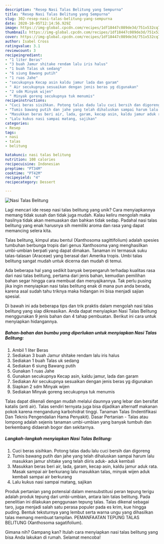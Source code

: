 ```yaml
---
description: "Resep Nasi Talas Belitung yang Sempurna"
title: "Resep Nasi Talas Belitung yang Sempurna"
slug: 302-resep-nasi-talas-belitung-yang-sempurna
date: 2020-10-05T12:14:56.929Z
image: https://img-global.cpcdn.com/recipes/1df18447c089de3d/751x532cq70/nasi-talas-belitung-foto-resep-utama.jpg
thumbnail: https://img-global.cpcdn.com/recipes/1df18447c089de3d/751x532cq70/nasi-talas-belitung-foto-resep-utama.jpg
cover: https://img-global.cpcdn.com/recipes/1df18447c089de3d/751x532cq70/nasi-talas-belitung-foto-resep-utama.jpg
author: Isabel Cross
ratingvalue: 3.1
reviewcount: 3
recipeingredient:
- "1 liter Beras"
- "3 buah Jamur shitake rendam lalu iris halus"
- "1 buah Talas uk sedang"
- "6 siung Bawang putih"
- "1 ruas Jahe"
- "secukupnya Kecap asin kaldu jamur lada dan garam"
- " Air secukupnya sesuaikan dengan jenis beras yg digunakan"
- "2 sdm Minyak wijen"
- " Minyak goreng secukupnya tuk menumis"
recipeinstructions:
- "Cuci beras sisihkan. Potong talas dadu lalu cuci bersih dan digoreng"
- "Tumis bawang putih dan jahe yang telah dihaluskan sampai harum lalu masukkan jamur shitake yang telah diiris aduk- aduk kembali"
- "Masukkan beras beri air, lada, garam, kecap asin, kaldu jamur aduk rata. Masak sampai air berkurang lalu masukkan talas, minyak wijen aduk kembali sampai air berkurang"
- "Lalu kukus nasi sampai matang, sajikan"
categories:
- Resep
tags:
- nasi
- talas
- belitung

katakunci: nasi talas belitung 
nutrition: 108 calories
recipecuisine: Indonesian
preptime: "PT34M"
cooktime: "PT42M"
recipeyield: "4"
recipecategory: Dessert

---
```



![Nasi Talas Belitung](https://img-global.cpcdn.com/recipes/1df18447c089de3d/751x532cq70/nasi-talas-belitung-foto-resep-utama.jpg)

Lagi mencari ide resep nasi talas belitung yang unik? Cara menyiapkannya memang tidak susah dan tidak juga mudah. Kalau keliru mengolah maka hasilnya tidak akan memuaskan dan bahkan tidak sedap. Padahal nasi talas belitung yang enak harusnya sih memiliki aroma dan rasa yang dapat memancing selera kita.

Talas belitung, kimpul atau bentul (Xanthosoma sagittifolium) adalah spesies tumbuhan berbunga tropis dari genus Xanthosoma yang menghasilkan umbi-umbian berpati yang dapat dimakan. Tanaman ini termasuk suku talas-talasan (Araceae) yang berasal dari Amerika tropis. Umbi talas belitung sangat mudah untuk dicerna dan mudah di temui.

Ada beberapa hal yang sedikit banyak berpengaruh terhadap kualitas rasa dari nasi talas belitung, pertama dari jenis bahan, kemudian pemilihan bahan segar hingga cara membuat dan menyajikannya. Tak perlu pusing jika ingin menyiapkan nasi talas belitung enak di mana pun anda berada, karena asal sudah tahu triknya maka hidangan ini bisa menjadi sajian spesial.


Di bawah ini ada beberapa tips dan trik praktis dalam mengolah nasi talas belitung yang siap dikreasikan. Anda dapat menyiapkan Nasi Talas Belitung menggunakan 9 jenis bahan dan 4 tahap pembuatan. Berikut ini cara untuk menyiapkan hidangannya.

<!--inarticleads1-->

##### Bahan-bahan dan bumbu yang diperlukan untuk menyiapkan Nasi Talas Belitung:

1. Ambil 1 liter Beras
1. Sediakan 3 buah Jamur shitake rendam lalu iris halus
1. Sediakan 1 buah Talas uk sedang
1. Sediakan 6 siung Bawang putih
1. Gunakan 1 ruas Jahe
1. Gunakan secukupnya Kecap asin, kaldu jamur, lada dan garam
1. Sediakan  Air secukupnya sesuaikan dengan jenis beras yg digunakan
1. Siapkan 2 sdm Minyak wijen
1. Sediakan  Minyak goreng secukupnya tuk menumis


Talas dapat dikenali dengan mudah melalui daunnya yang lebar dan bersifat katalis (anti air). Talas sendiri ternyata juga bisa dijadikan alternatf makanan pokok karena mengandung karbohidrat tinggi. Tanaman Talas (Indentifikasi Dan Teknis Pengendalian Hama Penyakit). Dasar Pertanian - Talas atau lompong adalah sejenis tanaman umbi-umbian yang banyak tumbuh dan berkembang didaerah bogor dan sekitarnya. 

<!--inarticleads2-->

##### Langkah-langkah menyiapkan Nasi Talas Belitung:

1. Cuci beras sisihkan. Potong talas dadu lalu cuci bersih dan digoreng
1. Tumis bawang putih dan jahe yang telah dihaluskan sampai harum lalu masukkan jamur shitake yang telah diiris aduk- aduk kembali
1. Masukkan beras beri air, lada, garam, kecap asin, kaldu jamur aduk rata. Masak sampai air berkurang lalu masukkan talas, minyak wijen aduk kembali sampai air berkurang
1. Lalu kukus nasi sampai matang, sajikan


Produk pertanian yang potensial dalam mensubstitusi peran tepung terigu adalah produk tepung dari umbi-umbian, antara lain talas belitung. Pada penelitian ini dilakukan penggunaan tepung talas. Talas dikenal sebagai taro, juga menjadi salah satu perasa populer pada es krim, kue hingga puding. Bentuk teksturnya yang lembut serta warna ungu yang dihasilkan talas memang membuat tampilan. PEMANFAATAN TEPUNG TALAS BELITUNG (Xanthosoma sagatifolium). 

Gimana nih? Gampang kan? Itulah cara menyiapkan nasi talas belitung yang bisa Anda lakukan di rumah. Selamat mencoba!
